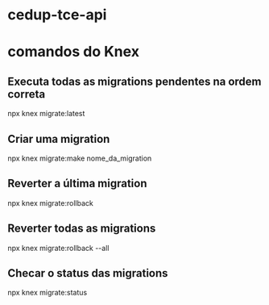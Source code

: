 # cedup-tce-api

# comandos do Knex

## Executa todas as migrations pendentes na ordem correta

npx knex migrate:latest

## Criar uma migration

npx knex migrate:make nome_da_migration

## Reverter a última migration

npx knex migrate:rollback

## Reverter todas as migrations

npx knex migrate:rollback --all

## Checar o status das migrations

npx knex migrate:status
